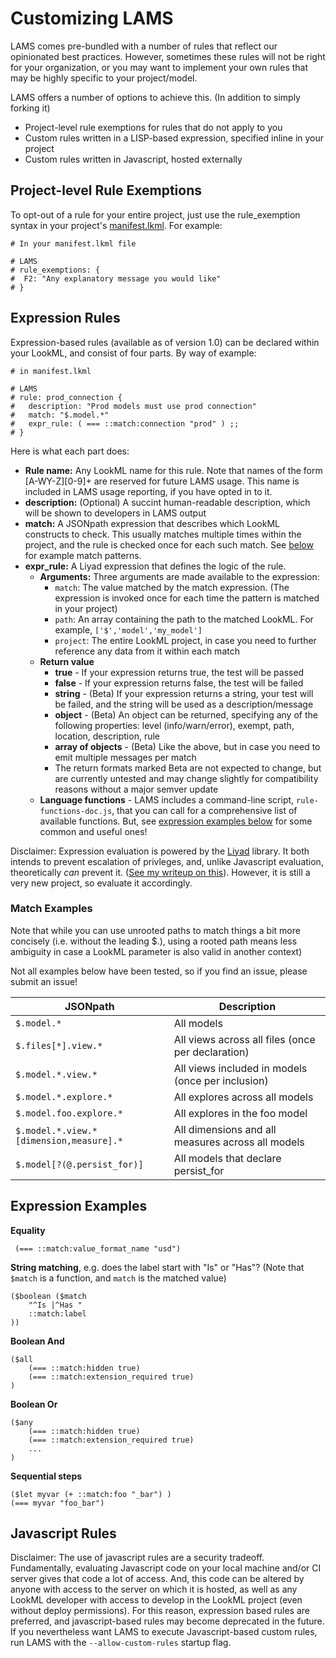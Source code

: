 # Customizing LAMS

LAMS comes pre-bundled with a number of rules that reflect our opinionated best practices. However, sometimes these rules will not be right for your organization, or you may want to implement your own rules that may be highly specific to your project/model.

LAMS offers a number of options to achieve this. (In addition to simply forking it)

 - Project-level rule exemptions for rules that do not apply to you
 - Custom rules written in a LISP-based expression, specified inline in your project
 - Custom rules written in Javascript, hosted externally


## Project-level Rule Exemptions

To opt-out of a rule for your entire project, just use the rule_exemption syntax in your project's [manifest.lkml](https://docs.looker.com/reference/manifest-reference). For example:

```
# In your manifest.lkml file

# LAMS
# rule_exemptions: {
#  F2: "Any explanatory message you would like"
# }

```

## Expression Rules

Expression-based rules (available as of version 1.0) can be declared within your LookML, and consist of four parts. By way of example:

```
# in manifest.lkml

# LAMS
# rule: prod_connection {
#	description: "Prod models must use prod connection"
#	match: "$.model.*"
#	expr_rule: ( === ::match:connection "prod" ) ;;
# }

```

Here is what each part does:

- **Rule name:** Any LookML name for this rule. Note that names of the form [A-WY-Z][0-9]+ are reserved for future LAMS usage. This name is included in LAMS usage reporting, if you have opted in to it.
- **description:** (Optional) A succint human-readable description, which will be shown to developers in LAMS output
- **match:** A JSONpath expression that describes which LookML constructs to check. This usually matches multiple times within the project, and the rule is checked once for each such match. See [below](#match-examples) for example match patterns.
- **expr_rule:** A Liyad expression that defines the logic of the rule.
	- **Arguments:** Three arguments are made available to the expression: 
		- `match`: The value matched by the match expression. (The expression is invoked once for each time the pattern is matched in your project)
		- `path`: An array containing the path to the matched LookML. For example, `['$','model','my_model']`
		- `project`: The entire LookML project, in case you need to further reference any data from it within each match 
	- **Return value**
		- **true** - If your expression returns true, the test will be passed
		- **false** - If your expression returns false, the test will be failed
		- **string** - (Beta) If your expression returns a string, your test will be failed, and the string will be used as a description/message
		- **object** - (Beta) An object can be returned, specifying any of the following properties: level (info/warn/error), exempt, path, location, description, rule
		- **array of objects** - (Beta) Like the above, but in case you need to emit multiple messages per match
		- The return formats marked Beta are not expected to change, but are currently untested and may change slightly for compatibility reasons without a major semver update
	- **Language functions** - LAMS includes a command-line script, `rule-functions-doc.js`, that you can call for a comprehensive list of available functions. But, see [expression examples below](#expression-examples) for some common and useful ones!

	
Disclaimer: Expression evaluation is powered by the [Liyad](https://github.com/shellyln/liyad) library. It both intends to prevent escalation of privleges, and, unlike Javascript evaluation, theoretically *can* prevent it. ([See my writeup on this](https://fabio-looker.github.io/data/2019-10-15-lams-customization-update/)). However, it is still a very new project, so evaluate it accordingly.
		
### Match Examples

Note that while you can use unrooted paths to match things a bit more concisely (i.e. without the leading $.), using a rooted path means less ambiguity in case a LookML parameter is also valid in another context)

Not all examples below have been tested, so if you find an issue, please submit an issue!

| JSONpath                | Description |
|-------------------------|-------------|
| `$.model.*`             | All models
| `$.files[*].view.*`     | All views across all files (once per declaration)
| `$.model.*.view.*`      | All views included in models (once per inclusion)
| `$.model.*.explore.*`   | All explores across all models
| `$.model.foo.explore.*` | All explores in the foo model
| `$.model.*.view.*[dimension,measure].*` | All dimensions and all measures across all models 
| `$.model[?(@.persist_for)]` | All models that declare persist_for


## Expression Examples

**Equality**
```
 (=== ::match:value_format_name "usd")
```

**String matching**, e.g. does the label start with "Is" or "Has"? (Note that `$match` is a function, and `match` is the matched value)
```
($boolean ($match
	"^Is |^Has "
	::match:label
))
```

**Boolean And**
```
($all
	(=== ::match:hidden true)
	(=== ::match:extension_required true)
)
```

**Boolean Or**
```
($any
	(=== ::match:hidden true)
	(=== ::match:extension_required true)
	...
)
```

**Sequential steps**
```
($let myvar (+ ::match:foo "_bar") )
(=== myvar "foo_bar")
```

## Javascript Rules

Disclaimer: The use of javascript rules are a security tradeoff. Fundamentally, evaluating Javascript code on your local machine and/or CI server gives that code a lot of access. And, this code can be altered by anyone with access to the server on which it is hosted, as well as any LookML developer with access to develop in the LookML project (even without deploy permissions). For this reason, expression based rules are preferred, and javascript-based rules may become deprecated in the future. If you nevertheless want LAMS to execute Javascript-based custom rules, run LAMS with the `--allow-custom-rules` startup flag.


